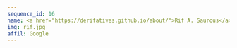 ```yaml
---
sequence_id: 16
name: <a href="https://derifatives.github.io/about/">Rif A. Saurous</a>
img: rif.jpg
affil: Google
---
```

